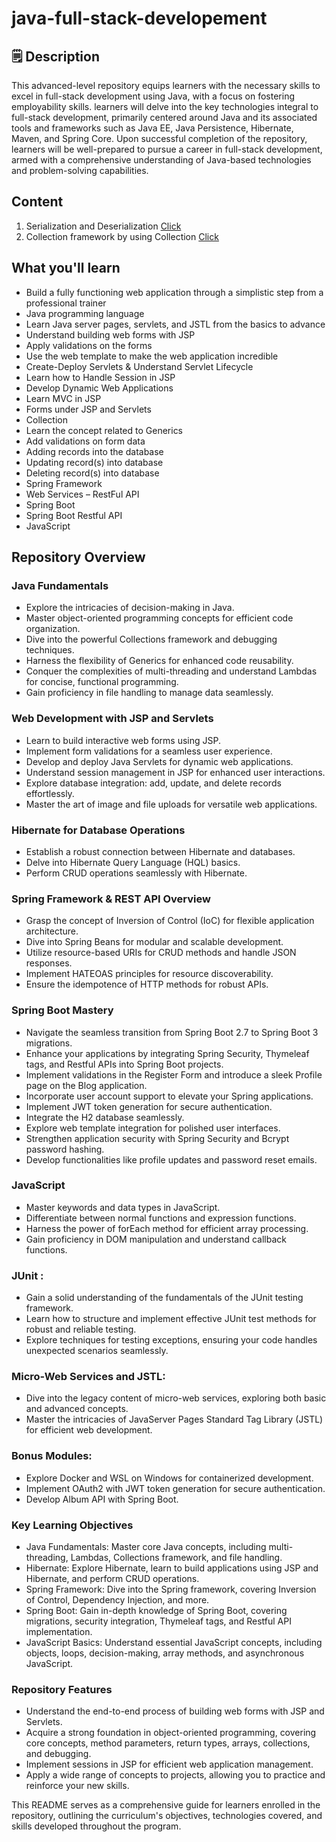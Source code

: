 # java-full-stack-developement
## 🗒️ Description  

This advanced-level repository equips learners with the necessary skills to excel in full-stack development using Java, with a focus on fostering employability skills. learners will delve into the key technologies integral to full-stack development, primarily centered around Java and its associated tools and frameworks such as Java EE, Java Persistence, Hibernate, Maven, and Spring Core. Upon successful completion of the repository, learners will be well-prepared to pursue a career in full-stack development, armed with a comprehensive understanding of Java-based technologies and problem-solving capabilities.

## Content
1. Serialization and Deserialization [Click](https://github.com/AkashKobal/java-full-stack-developement/tree/main/Serialization%20and%20Deserialization)
2. Collection framework by using Collection [Click](https://github.com/AkashKobal/java-full-stack-developement/tree/main/Collection%20framework%20by%20using%20Collection)

## What you'll learn
- Build a fully functioning web application through a simplistic step from a professional trainer<br>
- Java programming language
- Learn Java server pages, servlets, and JSTL from the basics to advance
- Understand building web forms with JSP
- Apply validations on the forms
- Use the web template to make the web application incredible
- Create-Deploy Servlets & Understand Servlet Lifecycle
- Learn how to Handle Session in JSP
- Develop Dynamic Web Applications
- Learn MVC in JSP
- Forms under JSP and Servlets
- Collection
- Learn the concept related to Generics
- Add validations on form data
- Adding records into the database
- Updating record(s) into database
- Deleting record(s) into database
- Spring Framework
- Web Services – RestFul API
- Spring Boot
- Spring Boot Restful API
- JavaScript

## Repository Overview
### Java Fundamentals

- Explore the intricacies of decision-making in Java.
- Master object-oriented programming concepts for efficient code organization.
- Dive into the powerful Collections framework and debugging techniques.
- Harness the flexibility of Generics for enhanced code reusability.
- Conquer the complexities of multi-threading and understand Lambdas for concise, functional programming.
- Gain proficiency in file handling to manage data seamlessly.

### Web Development with JSP and Servlets

- Learn to build interactive web forms using JSP.
- Implement form validations for a seamless user experience.
- Develop and deploy Java Servlets for dynamic web applications.
- Understand session management in JSP for enhanced user interactions.
- Explore database integration: add, update, and delete records effortlessly.
- Master the art of image and file uploads for versatile web applications.

### Hibernate for Database Operations

- Establish a robust connection between Hibernate and databases.
- Delve into Hibernate Query Language (HQL) basics.
- Perform CRUD operations seamlessly with Hibernate.

### Spring Framework & REST API Overview

- Grasp the concept of Inversion of Control (IoC) for flexible application architecture.
- Dive into Spring Beans for modular and scalable development.
- Utilize resource-based URIs for CRUD methods and handle JSON responses.
- Implement HATEOAS principles for resource discoverability.
- Ensure the idempotence of HTTP methods for robust APIs.

### Spring Boot Mastery

- Navigate the seamless transition from Spring Boot 2.7 to Spring Boot 3 migrations.
- Enhance your applications by integrating Spring Security, Thymeleaf tags, and Restful APIs into Spring Boot projects.
- Implement validations in the Register Form and introduce a sleek Profile page on the Blog application.
- Incorporate user account support to elevate your Spring applications.
- Implement JWT token generation for secure authentication.
- Integrate the H2 database seamlessly.
- Explore web template integration for polished user interfaces.
- Strengthen application security with Spring Security and Bcrypt password hashing.
- Develop functionalities like profile updates and password reset emails.

### JavaScript
- Master keywords and data types in JavaScript.
- Differentiate between normal functions and expression functions.
- Harness the power of forEach method for efficient array processing.
- Gain proficiency in DOM manipulation and understand callback functions.

### JUnit :
- Gain a solid understanding of the fundamentals of the JUnit testing framework.
- Learn how to structure and implement effective JUnit test methods for robust and reliable testing.
- Explore techniques for testing exceptions, ensuring your code handles unexpected scenarios seamlessly.

### Micro-Web Services and JSTL:
- Dive into the legacy content of micro-web services, exploring both basic and advanced concepts.
- Master the intricacies of JavaServer Pages Standard Tag Library (JSTL) for efficient web development.

### Bonus Modules:
- Explore Docker and WSL on Windows for containerized development.
- Implement OAuth2 with JWT token generation for secure authentication.
- Develop Album API with Spring Boot.

### Key Learning Objectives
- Java Fundamentals: Master core Java concepts, including multi-threading, Lambdas, Collections framework, and file handling.
- Hibernate: Explore Hibernate, learn to build applications using JSP and Hibernate, and perform CRUD operations.
- Spring Framework: Dive into the Spring framework, covering Inversion of Control, Dependency Injection, and more.
- Spring Boot: Gain in-depth knowledge of Spring Boot, covering migrations, security integration, Thymeleaf tags, and Restful API implementation.
- JavaScript Basics: Understand essential JavaScript concepts, including objects, loops, decision-making, array methods, and asynchronous JavaScript.

### Repository Features
- Understand the end-to-end process of building web forms with JSP and Servlets.
- Acquire a strong foundation in object-oriented programming, covering core concepts, method parameters, return types, arrays, collections, and debugging.
- Implement sessions in JSP for efficient web application management.
- Apply a wide range of concepts to projects, allowing you to practice and reinforce your new skills.

This README serves as a comprehensive guide for learners enrolled in the repository, outlining the curriculum's objectives, technologies covered, and skills developed throughout the program.
